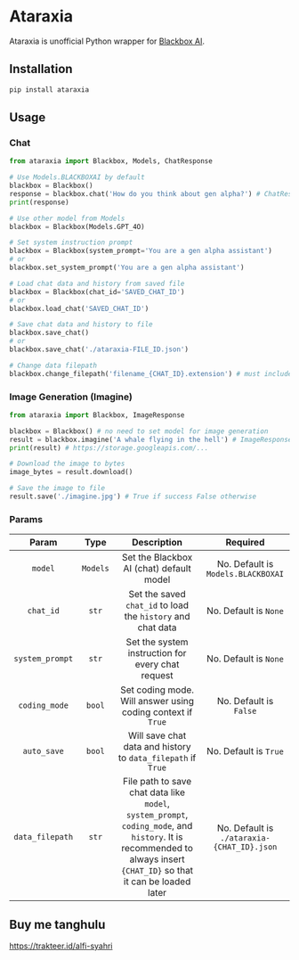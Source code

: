 # Ataraxia

Ataraxia is unofficial Python wrapper for [Blackbox AI](https://www.blackbox.ai).

## Installation
```bash
pip install ataraxia
```

## Usage
### Chat
```python
from ataraxia import Blackbox, Models, ChatResponse

# Use Models.BLACKBOXAI by default
blackbox = Blackbox()
response = blackbox.chat('How do you think about gen alpha?') # ChatResponse<CHAT_ID, ROLE>
print(response)

# Use other model from Models
blackbox = Blackbox(Models.GPT_4O)

# Set system instruction prompt
blackbox = Blackbox(system_prompt='You are a gen alpha assistant')
# or
blackbox.set_system_prompt('You are a gen alpha assistant')

# Load chat data and history from saved file
blackbox = Blackbox(chat_id='SAVED_CHAT_ID')
# or
blackbox.load_chat('SAVED_CHAT_ID')

# Save chat data and history to file
blackbox.save_chat()
# or
blackbox.save_chat('./ataraxia-FILE_ID.json')

# Change data filepath
blackbox.change_filepath('filename_{CHAT_ID}.extension') # must includes the {CHAT_ID} to makes the file can be loaded using Blackbox.load_chat()
```

### Image Generation (Imagine)
```python
from ataraxia import Blackbox, ImageResponse

blackbox = Blackbox() # no need to set model for image generation
result = blackbox.imagine('A whale flying in the hell') # ImageResponse<IMAGE_ID>
print(result) # https://storage.googleapis.com/...

# Download the image to bytes
image_bytes = result.download()

# Save the image to file
result.save('./imagine.jpg') # True if success False otherwise
```

### Params
|      Param      |   Type   |                                                                               Description                                                                              |                      Required                    |
|:---------------:|:--------:|:----------------------------------------------------------------------------------------------------------------------------------------------------------------------:|:------------------------------------------------:|
|     `model`     | `Models` | Set the Blackbox AI (chat) default model                                                                                                                               |        No. Default is `Models.BLACKBOXAI`        |
|    `chat_id`    |   `str`  | Set the saved `chat_id` to load the `history` and chat data                                                                                                            |            No. Default is `None`                 |
| `system_prompt` |   `str`  | Set the system instruction for every chat request                                                                                                                      |            No. Default is `None`                 |
|  `coding_mode`  |  `bool`  | Set coding mode. Will answer using coding context if `True`                                                                                                            |            No. Default is `False`                |
|   `auto_save`   |  `bool`  | Will save chat data and history to `data_filepath` if `True`                                                                                                           |            No. Default is `True`                 |
| `data_filepath` |   `str`  | File path to save chat data like `model`, `system_prompt`, `coding_mode`, and `history`. It is recommended to always insert `{CHAT_ID}` so that it can be loaded later |    No. Default is `./ataraxia-{CHAT_ID}.json`    |

## Buy me tanghulu
https://trakteer.id/alfi-syahri
